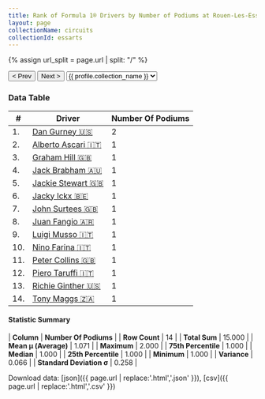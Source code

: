 ```yaml
---
title: Rank of Formula 1® Drivers by Number of Podiums at Rouen-Les-Essarts
layout: page
collectionName: circuits
collectionId: essarts
---
```


{% assign url_split = page.url | split: "/" %}
<div id="collection-navigation">
<button onclick="selector.options[selector.selectedIndex-1].value && (window.location = selector.options[selector.selectedIndex-1].value);">&lt; Prev</button>
<button onclick="selector.options[selector.selectedIndex+1].value && (window.location = selector.options[selector.selectedIndex+1].value);">Next &gt;</button>
<select id="selector" onchange="this.options[this.selectedIndex].value && (window.location = this.options[this.selectedIndex].value);">
  {% for collectionId in site.data[page.collectionName].refs %}
    {% if collectionId == page.collectionId %}
      {% assign selected = "selected" %}
    {% else %}
      {% assign selected = "" %}
    {% endif %}
    {% assign profile = site.data[page.collectionName][collectionId].profile %}
    <option value="/f1/{{ page.collectionName }}/{{ collectionId }}/{{ url_split[4] }}" {{ selected }}>{{ profile.collection_name }}</option>
  {% endfor %}
</select>
</div>

<canvas id="chart" width="400" height="180"></canvas>
<script>
var data = {
    "datasets": [
        {
            "backgroundColor": [
                "#9C8E8D",
                "#9C8E8D",
                "#9C8E8D",
                "#9C8E8D",
                "#9C8E8D",
                "#9C8E8D",
                "#9C8E8D",
                "#9C8E8D",
                "#9C8E8D",
                "#9C8E8D",
                "#9C8E8D",
                "#9C8E8D",
                "#9C8E8D",
                "#9C8E8D"
            ],
            "borderColor": [
                "#1D181E",
                "#1D181E",
                "#1D181E",
                "#1D181E",
                "#1D181E",
                "#1D181E",
                "#1D181E",
                "#1D181E",
                "#1D181E",
                "#1D181E",
                "#1D181E",
                "#1D181E",
                "#1D181E",
                "#1D181E"
            ],
            "borderWidth": 1,
            "data": [
                2.0,
                1.0,
                1.0,
                1.0,
                1.0,
                1.0,
                1.0,
                1.0,
                1.0,
                1.0,
                1.0,
                1.0,
                1.0,
                1.0
            ],
            "label": "Number Of Podiums"
        }
    ],
    "labels": [
        "Dan Gurney",
        "Alberto Ascari",
        "Graham Hill",
        "Jack Brabham",
        "Jackie Stewart",
        "Jacky Ickx",
        "John Surtees",
        "Juan Fangio",
        "Luigi Musso",
        "Nino Farina",
        "Peter Collins",
        "Piero Taruffi",
        "Richie Ginther",
        "Tony Maggs"
    ]
};
var options = {
  legend: {
    display: false
  },
  scales: {
    xAxes: [{
      ticks: {
        beginAtZero: true,
        maxRotation: 180,
        display: window.innerWidth > 800
      }
    }],
    yAxes: [{
      ticks: {
        beginAtZero: true
      }
    }]
  },
  onResize: function(chart, size) {
    chart.options.scales.xAxes[0].ticks.display = size.width > 800;
  }
};
var chart = new Chart("chart", {
    data: data,
    type: 'bar',
    options: options
});
</script>



### Data Table

| # | Driver | Number Of Podiums |
|--|--|--|
| 1. | [Dan Gurney 🇺🇸](/f1/drivers/gurney) | 2 |
| 2. | [Alberto Ascari 🇮🇹](/f1/drivers/ascari) | 1 |
| 3. | [Graham Hill 🇬🇧](/f1/drivers/hill) | 1 |
| 4. | [Jack Brabham 🇦🇺](/f1/drivers/jack_brabham) | 1 |
| 5. | [Jackie Stewart 🇬🇧](/f1/drivers/stewart) | 1 |
| 6. | [Jacky Ickx 🇧🇪](/f1/drivers/ickx) | 1 |
| 7. | [John Surtees 🇬🇧](/f1/drivers/surtees) | 1 |
| 8. | [Juan Fangio 🇦🇷](/f1/drivers/fangio) | 1 |
| 9. | [Luigi Musso 🇮🇹](/f1/drivers/musso) | 1 |
| 10. | [Nino Farina 🇮🇹](/f1/drivers/farina) | 1 |
| 11. | [Peter Collins 🇬🇧](/f1/drivers/collins) | 1 |
| 12. | [Piero Taruffi 🇮🇹](/f1/drivers/taruffi) | 1 |
| 13. | [Richie Ginther 🇺🇸](/f1/drivers/ginther) | 1 |
| 14. | [Tony Maggs 🇿🇦](/f1/drivers/maggs) | 1 |

#### Statistic Summary

| **Column** | **Number Of Podiums** |
| **Row Count** | 14 |
| **Total Sum** | 15.000 |
| **Mean μ (Average)** | 1.071 |
| **Maximum** | 2.000 |
| **75th Percentile** | 1.000 |
| **Median** | 1.000 |
| **25th Percentile** | 1.000 |
| **Minimum** | 1.000 |
| **Variance** | 0.066 |
| **Standard Deviation σ** | 0.258 |

Download data: [json]({{ page.url | replace:'.html','.json' }}), [csv]({{ page.url | replace:'.html','.csv' }})
